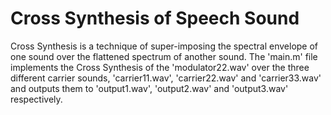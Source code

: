 # Cross Synthesis of Speech Sound

Cross Synthesis is a technique of super-imposing the spectral envelope of one sound over the flattened spectrum of another sound. The 'main.m' file implements the Cross Synthesis of the 'modulator22.wav' over the three different carrier sounds, 'carrier11.wav', 'carrier22.wav' and 'carrier33.wav' and outputs them to 'output1.wav', 'output2.wav' and 'output3.wav' respectively.